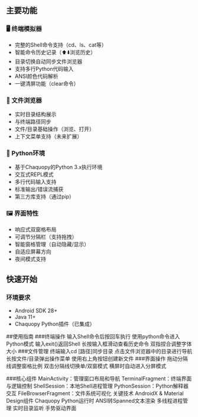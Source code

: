 ## 主要功能

### 🖥️ 终端模拟器
- 完整的Shell命令支持（cd、ls、cat等）
- 智能命令历史记录（⬆️⬇️浏览历史）
- 目录切换自动同步文件浏览器
- 支持多行Python代码输入
- ANSI颜色代码解析
- 一键清屏功能（clear命令）

### 📁 文件浏览器
- 实时目录结构展示
- 与终端路径同步
- 文件/目录基础操作（浏览、打开）
- 上下文菜单支持（未来扩展）

### 🐍 Python环境
- 基于Chaquopy的Python 3.x执行环境
- 交互式REPL模式
- 多行代码输入支持
- 标准输出/错误流捕获
- 第三方库支持（通过pip）

### 🖼️ 界面特性
- 响应式双窗格布局
- 可调节分隔栏（支持拖拽）
- 智能窗格管理（自动隐藏/显示）
- 自适应屏幕方向
- 夜间模式支持

## 快速开始

### 环境要求
- Android SDK 28+
- Java 11+
- Chaquopy Python插件（已集成）


##使用指南
###终端操作
输入Shell命令后按回车执行
使用python命令进入Python模式
输入exit()返回Shell
长按输入框滑动查看历史命令
双指捏合调整字体大小
###文件管理
终端输入cd [路径]同步目录
点击文件浏览器中的目录进行导航
长按文件/目录弹出操作菜单
使用右上角按钮创建新文件
###界面操作
拖动分隔线调整窗格比例
双击分隔线切换单/双窗模式
横屏时自动进入分屏模式

###核心组件
MainActivity：管理窗口布局和导航
TerminalFragment：终端界面与逻辑控制
ShellSession：本地Shell进程管理
PythonSession：Python解释器交互
FileBrowserFragment：文件系统可视化
关键技术
AndroidX & Material Design组件
Chaquopy Python运行时
ANSI转Spanned文本渲染
多线程进程管理
实时目录监听
手势驱动界面
